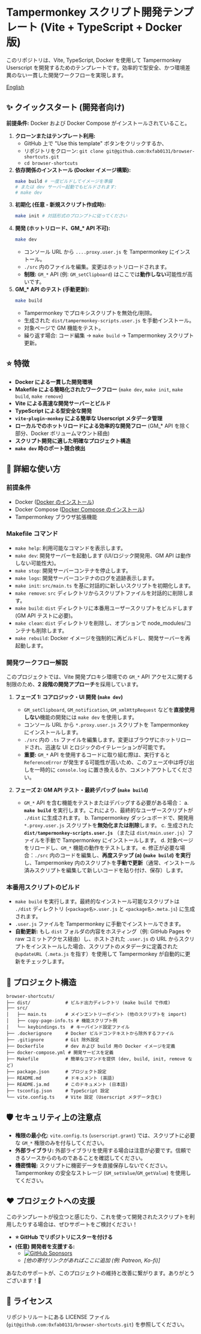 # Tampermonkey スクリプト開発テンプレート (Vite + TypeScript + Docker 版)

このリポジトリは、Vite, TypeScript, Docker を使用して Tampermonkey Userscript を開発するためのテンプレートです。効率的で型安全、かつ環境差異のない一貫した開発ワークフローを実現します。

[English](./README.md)

## ✨ クイックスタート (開発者向け)

**前提条件:** Docker および Docker Compose がインストールされていること。

1.  **クローンまたはテンプレート利用:**
    - GitHub 上で "Use this template" ボタンをクリックするか、
    - リポジトリをクローン: `git clone git@github.com:0xfab0131/browser-shortcuts.git`
    - `cd browser-shortcuts`
2.  **依存関係のインストール (Docker イメージ構築):**
    ```bash
    make build # 一度ビルドしてイメージを準備
    # または dev サーバー起動でもビルドされます:
    # make dev
    ```
3.  **初期化 (任意 - 新規スクリプト作成時):**
    ```bash
    make init # 対話形式のプロンプトに従ってください
    ```
4.  **開発 (ホットリロード、GM\_\* API 不可):**
    ```bash
    make dev
    ```
    - コンソール URL から `....proxy.user.js` を Tampermonkey にインストール。
    - `./src` 内のファイルを編集。変更はホットリロードされます。
    - **制限:** `GM_*` API (例: `GM_setClipboard`) はここでは**動作しない**可能性が高いです。
5.  **GM\_\* API のテスト (手動更新):**
    ```bash
    make build
    ```
    - Tampermonkey でプロキシスクリプトを無効化/削除。
    - 生成された `dist/tampermonkey-scripts.user.js` を手動インストール。
    - 対象ページで GM 機能をテスト。
    - 繰り返す場合: コード編集 → `make build` → Tampermonkey スクリプト更新。

## ⭐ 特徴

- **Docker による一貫した開発環境**
- **Makefile による簡略化されたワークフロー** (`make dev`, `make init`, `make build`, `make remove`)
- **Vite による高速な開発サーバーとビルド**
- **TypeScript による型安全な開発**
- **`vite-plugin-monkey` による簡単な Userscript メタデータ管理**
- **ローカルでのホットリロードによる効率的な開発フロー** (GM\_\* API を除く部分、Docker ボリュームマウント経由)
- **スクリプト開発に適した明確なプロジェクト構造**
- **`make dev` 時のポート競合検出**

## 🚀 詳細な使い方

### 前提条件

- Docker ([Docker のインストール](https://docs.docker.com/engine/install/))
- Docker Compose ([Docker Compose のインストール](https://docs.docker.com/compose/install/))
- Tampermonkey ブラウザ拡張機能

### Makefile コマンド

- `make help`: 利用可能なコマンドを表示します。
- `make dev`: 開発サーバーを起動します (UI/ロジック開発用、GM API は動作しない可能性大)。
- `make stop`: 開発サーバーコンテナを停止します。
- `make logs`: 開発サーバーコンテナのログを追跡表示します。
- `make init`: `src/main.ts` を基に対話的に新しいスクリプトを初期化します。
- `make remove`: `src` ディレクトリからスクリプトファイルを対話的に削除します。
- `make build`: `dist` ディレクトリに本番用ユーザースクリプトをビルドします (GM API テストに必要)。
- `make clean`: `dist` ディレクトリを削除し、オプションで node_modules/コンテナも削除します。
- `make rebuild`: Docker イメージを強制的に再ビルドし、開発サーバーを再起動します。

### 開発ワークフロー解説

このプロジェクトでは、Vite 開発プロキシ環境での `GM_*` API アクセスに関する制限のため、**2 段階の開発アプローチ**を採用しています。

1.  **フェーズ 1: コアロジック・UI 開発 (`make dev`)**

    - `GM_setClipboard`, `GM_notification`, `GM_xmlHttpRequest` などを**直接使用しない**機能の開発には `make dev` を使用します。
    - コンソール URL から `*.proxy.user.js` スクリプトを Tampermonkey にインストールします。
    - `./src` 内の `.ts` ファイルを編集します。変更はブラウザにホットリロードされ、迅速な UI とロジックのイテレーションが可能です。
    - **重要:** `GM_*` API を使用するコードに取り組む際は、実行すると `ReferenceError` が発生する可能性が高いため、このフェーズ中は呼び出しを一時的に `console.log` に置き換えるか、コメントアウトしてください。

2.  **フェーズ 2: GM API テスト・最終デバッグ (`make build`)**
    - `GM_*` API を含む機能をテストまたはデバッグする必要がある場合：
      a. **`make build`** を実行します。これにより、最終的なユーザースクリプトが `./dist` に生成されます。
      b. Tampermonkey ダッシュボードで、開発用 `*.proxy.user.js` スクリプトを**無効化または削除**します。
      c. 生成された **`dist/tampermonkey-scripts.user.js`** （または `dist/main.user.js`）ファイルを手動で Tampermonkey にインストールします。
      d. 対象ページをリロードし、`GM_*` 機能の動作をテストします。
      e. 修正が必要な場合：`./src` 内のコードを編集し、**再度ステップ (a) (`make build`) を実行**し、Tampermonkey 内のスクリプトを**手動で更新**（通常、インストール済みスクリプトを編集して新しいコードを貼り付け、保存）します。

### 本番用スクリプトのビルド

- `make build` を実行します。最終的なインストール可能なスクリプトは `./dist` ディレクトリ (`<package名>.user.js` と `<package名>.meta.js`) に生成されます。
- `.user.js` ファイルを Tampermonkey に手動でインストールできます。
- **自動更新:** もし `dist` フォルダの内容をホスティング（例: GitHub Pages や raw コミットアクセス経由）し、ホストされた `.user.js` の URL からスクリプトをインストールした場合、スクリプトのメタデータに定義された `@updateURL`（`.meta.js` を指す）を使用して Tampermonkey が自動的に更新をチェックします。

## 📁 プロジェクト構造

```
browser-shortcuts/
├── dist/             # ビルド出力ディレクトリ (make build で作成)
├── src/
│   ├── main.ts       # メインエントリーポイント (他のスクリプトを import)
│   ├── copy-page-info.ts # 機能スクリプト例
│   └── keybindings.ts  # キーバインド設定ファイル
├── .dockerignore     # Docker ビルドコンテキストから除外するファイル
├── .gitignore        # Git 除外設定
├── Dockerfile        # dev および build 用の Docker イメージを定義
├── docker-compose.yml # 開発サービスを定義
├── Makefile          # 簡単なコマンドを提供 (dev, build, init, remove など)
├── package.json      # プロジェクト設定
├── README.md         # ドキュメント (英語)
├── README.ja.md      # このドキュメント (日本語)
├── tsconfig.json     # TypeScript 設定
└── vite.config.ts    # Vite 設定 (Userscript メタデータ含む)
```

## 🛡️ セキュリティ上の注意点

- **権限の最小化:** `vite.config.ts` (`userscript.grant`) では、スクリプトに必要な `GM_*` 権限のみを付与してください。
- **外部ライブラリ:** 外部ライブラリを使用する場合は注意が必要です。信頼できるソースからのものであることを確認してください。
- **機密情報:** スクリプトに機密データを直接保存しないでください。Tampermonkey の安全なストレージ (`GM_setValue`/`GM_getValue`) を使用してください。

## ❤️ プロジェクトへの支援

このテンプレートが役立つと感じたり、これを使って開発されたスクリプトを利用したりする場合は、ぜひサポートをご検討ください！

- **⭐ GitHub でリポジトリにスターを付ける**
- **(任意) 開発者を支援する:**
  - [![GitHub Sponsors](https://img.shields.io/github/sponsors/0xfab0131?style=social)](https://github.com/sponsors/0xfab0131)
  - _[他の寄付リンクがあればここに追加 (例: Patreon, Ko-fi)]_

あなたのサポートが、このプロジェクトの維持と改善に繋がります。ありがとうございます！🙏

## 📜 ライセンス

リポジトリルートにある LICENSE ファイル (`git@github.com:0xfab0131/browser-shortcuts.git`) を参照してください。

